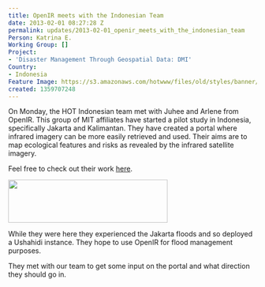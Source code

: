 ```yaml
---
title: OpenIR meets with the Indonesian Team
date: 2013-02-01 08:27:28 Z
permalink: updates/2013-02-01_openir_meets_with_the_indonesian_team
Person: Katrina E.
Working Group: []
Project:
- 'Disaster Management Through Geospatial Data: DMI'
Country:
- Indonesia
Feature Image: https://s3.amazonaws.com/hotwww/files/old/styles/banner/public/Selection_349.png
created: 1359707248
---
```


<p>On Monday, the HOT Indonesian team met with Juhee and Arlene from OpenIR. This group of MIT affiliates have started a pilot study in Indonesia, specifically Jakarta and Kalimantan. They have created a portal where infrared imagery can be more easily retrieved and used. Their aims are to map ecological features and risks as revealed by the infrared satellite imagery.</p><p>Feel free to check out their work <a href="http://openir.media.mit.edu/">here</a>.</p><p><img class="image-large" src="https://s3.amazonaws.com/hotwww/files/old/styles/large/public/Selection_349_0.png?itok=7a3P6kwJ" alt="" style="width:323px;height:87px"></p><p>While they were here they experienced the Jakarta floods and so deployed a Ushahidi instance. They hope to use OpenIR for flood management purposes.</p><p>They met with our team to get some input on the portal and what direction they should go in.</p>
